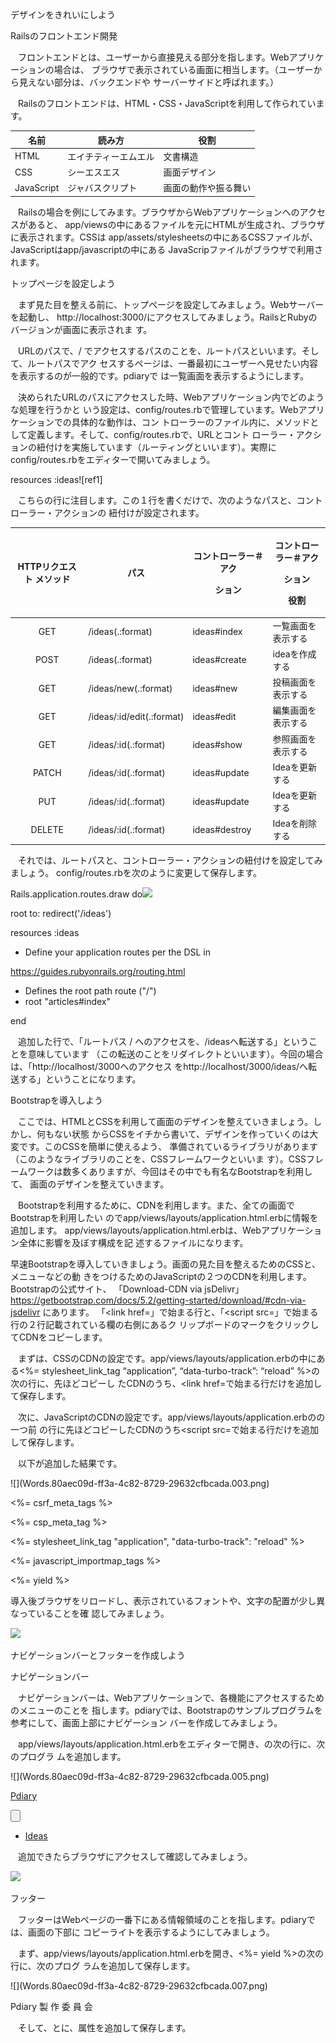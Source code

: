 ﻿デザインをきれいにしよう

Railsのフロントエンド開発

`　`フロントエンドとは、ユーザーから直接見える部分を指します。Webアプリケーションの場合は、 ブラウザで表示されている画面に相当します。（ユーザーから見えない部分は、バックエンドや サーバーサイドと呼ばれます。）

`　`Railsのフロントエンドは、HTML・CSS・JavaScriptを利用して作られています。



|名前|読み方|役割|
| - | - | - |
|HTML|エイチティーエムエル|文書構造|
|CSS|シーエスエス|画面デザイン|
|JavaScript|ジャバスクリプト|画面の動作や振る舞い|

`　`Railsの場合を例にしてみます。ブラウザからWebアプリケーションへのアクセスがあると、 app/viewsの中にあるファイルを元にHTMLが生成され、ブラウザに表示されます。CSSは app/assets/stylesheetsの中にあるCSSファイルが、JavaScriptはapp/javascriptの中にある JavaScripファイルがブラウザで利用されます。

トップページを設定しよう

`　`まず見た目を整える前に、トップページを設定してみましょう。Webサーバーを起動し、 http://localhost:3000/にアクセスしてみましょう。RailsとRubyのバージョンが画面に表示されま す。

`　`URLのパスで、/ でアクセスするパスのことを、ルートパスといいます。そして、ルートパスでアク セスするページは、一番最初にユーザーへ見せたい内容を表示するのが一般的です。pdiaryで は一覧画面を表示するようにします。

`　`決められたURLのパスにアクセスした時、Webアプリケーション内でどのような処理を行うかと いう設定は、config/routes.rbで管理しています。Webアプリケーションでの具体的な動作は、コン トローラーのファイル内に、メソッドとして定義します。そして、config/routes.rbで、URLとコント ローラー・アクションの紐付けを実施しています（ルーティングといいます）。実際に config/routes.rbをエディターで開いてみましょう。

resources :ideas![ref1]

`　`こちらの行に注目します。この１行を書くだけで、次のようなパスと、コントローラー・アクションの 紐付けが設定されます。



|HTTPリクエスト メソッド|パス|<p>コントローラー＃アク</p><p>ション</p>|<p>コントローラー＃アク</p><p>ション</p><p>役割</p>|
| :-: | - | - | - |
|GET|/ideas(.:format)|ideas#index|一覧画面を表示する|
|POST|/ideas(.:format)|ideas#create|ideaを作成する|
|GET|/ideas/new(.:format)|ideas#new|投稿画面を表示する|
|GET|/ideas/:id/edit(.:format)|ideas#edit|編集画面を表示する|
|GET|/ideas/:id(.:format)|ideas#show|参照画面を表示する|
|PATCH|/ideas/:id(.:format)|ideas#update|Ideaを更新する|
|PUT|/ideas/:id(.:format)|ideas#update|Ideaを更新する|
|DELETE|/ideas/:id(.:format)|ideas#destroy|Ideaを削除する|

`　`それでは、ルートパスと、コントローラー・アクションの紐付けを設定してみましょう。 config/routes.rbを次のように変更して保存します。

Rails.application.routes.draw do![](Words.80aec09d-ff3a-4c82-8729-29632cfbcada.002.png)

root to: redirect('/ideas')

resources :ideas

- Define your application routes per the DSL in

https://guides.rubyonrails.org/routing.html

- Defines the root path route ("/")
- root "articles#index"

end

`　`追加した行で、「ルートパス / へのアクセスを、/ideasへ転送する」ということを意味しています （この転送のことをリダイレクトといいます）。今回の場合は、「http://localhost/3000へのアクセス をhttp://localhost/3000/ideas/へ転送する」ということになります。

Bootstrapを導入しよう

`　`ここでは、HTMLとCSSを利用して画面のデザインを整えていきましょう。しかし、何もない状態 からCSSをイチから書いて、デザインを作っていくのは大変です。このCSSを簡単に使えるよう、 準備されているライブラリがあります（このようなライブラリのことを、CSSフレームワークといいま す）。CSSフレームワークは数多くありますが、今回はその中でも有名なBootstrapを利用して、 画面のデザインを整えていきます。

`　`Bootstrapを利用するために、CDNを利用します。また、全ての画面でBootstrapを利用したい のでapp/views/layouts/application.html.erbに情報を追加します。 app/views/layouts/application.html.erbは、Webアプリケーション全体に影響を及ぼす構成を記 述するファイルになります。

早速Bootstrapを導入していきましょう。画面の見た目を整えるためのCSSと、メニューなどの動 きをつけるためのJavaScriptの２つのCDNを利用します。Bootstrapの公式サイト、 「Download-CDN via jsDelivr」 <https://getbootstrap.com/docs/5.2/getting-started/download/#cdn-via-jsdelivr> にあります。 「<link href=」で始まる行と、「<script src=」で始まる行の２行記載されている欄の右側にあるク リップボードのマークをクリックしてCDNをコピーします。

`　`まずは、CSSのCDNの設定です。app/views/layouts/application.erbの中にある<%= stylesheet\_link\_tag “application”, “data-turbo-track”: “reload” %>の次の行に、先ほどコピーし たCDNのうち、<link href=で始まる行だけを追加して保存します。

`　`次に、JavaScriptのCDNの設定です。app/views/layouts/application.erbの</body>の一つ前 の行に先ほどコピーしたCDNのうち<script src=で始まる行だけを追加して保存します。

`　`以下が追加した結果です。

<!DOCTYPE html>![](Words.80aec09d-ff3a-4c82-8729-29632cfbcada.003.png)

<html>

<head>

<title>Pdiary</title>

<meta name="viewport" content="width=device-width,initial-scale=1"> <%= csrf\_meta\_tags %>

<%= csp\_meta\_tag %>

<%= stylesheet\_link\_tag "application", "data-turbo-track": "reload" %>

<link href="https://cdn.jsdelivr.net/npm/bootstrap@5.2.3/dist/css/bootstrap.min.css" rel="stylesheet" integrity="sha384-rbsA2VBKQhggwzxH7pPCaAqO46MgnOM80zW1RWuH61DGLwZJEdK2Kadq2F9CUG65" crossorigin="anonymous">

<%= javascript\_importmap\_tags %>

</head>

<body>

<%= yield %>

<script src="https://cdn.jsdelivr.net/npm/bootstrap@5.2.3/dist/js/bootstrap.bundle.min.js" integrity="sha384-kenU1KFdBIe4zVF0s0G1M5b4hcpxyD9F7jL+jjXkk+Q2h455rYXK/7HAuoJl+0I4" crossorigin="anonymous"></script>

</body>

</html>

導入後ブラウザをリロードし、表示されているフォントや、文字の配置が少し異なっていることを確 認してみましょう。

![](Words.80aec09d-ff3a-4c82-8729-29632cfbcada.004.png)

ナビゲーションバーとフッターを作成しよう

ナビゲーションバー

`　`ナビゲーションバーは、Webアプリケーションで、各機能にアクセスするためのメニューのことを 指します。pdiaryでは、Bootstrapのサンプルプログラムを参考にして、画面上部にナビゲーション バーを作成してみましょう。

`　`app/views/layouts/application.html.erbをエディターで開き、<body>の次の行に、次のプログラ ムを追加します。

<nav class="navbar navbar-expand-lg bg-light">![](Words.80aec09d-ff3a-4c82-8729-29632cfbcada.005.png)

<div class="container-fluid">

<a class="navbar-brand" href="#">Pdiary</a>

<button class="navbar-toggler" type="button" data-bs-toggle="collapse" data-bs-target="#navbarNav" aria-controls="navbarNav" aria-expanded="false" aria-label="Toggle navigation">

<span class="navbar-toggler-icon"></span>

</button>

<div class="collapse navbar-collapse" id="navbarNav">

<ul class="navbar-nav">

<li class="nav-item">

<a class="nav-link active" aria-current="page" href="/ideas">Ideas</a> </li>

</ul>

</div>

</div>

</nav>

`　`追加できたらブラウザにアクセスして確認してみましょう。

![](Words.80aec09d-ff3a-4c82-8729-29632cfbcada.006.png)

フッター

`　`フッターはWebページの一番下にある情報領域のことを指します。pdiaryでは、画面の下部に コピーライトを表示するようにしてみましょう。

`　`まず、app/views/layouts/application.html.erbを開き、<%= yield %>の次の行に、次のプログ ラムを追加して保存します。

<footer class="footer mt-auto py-3 bg-light">![](Words.80aec09d-ff3a-4c82-8729-29632cfbcada.007.png)

<div class="container">

<span class="text-muted">Pdiary 製 作 委 員 会</span> </div>

</footer>

`　`そして、<html>と<body>に、属性を追加して保存します。

<!-- ↓html —-> <![](Words.80aec09d-ff3a-4c82-8729-29632cfbcada.008.png)html class="h-100">

<!-- ↓body —->

<body class="d-flex flex-column h-100">

ここまでの変更でapp/views/layouts/application.html.erbは以下のようになります。 ブラウザも確認してみましょう。

![](Words.80aec09d-ff3a-4c82-8729-29632cfbcada.009.png)

![](Words.80aec09d-ff3a-4c82-8729-29632cfbcada.010.png)

各画面の見た目をきれいにしよう

一覧画面と投稿画面

`　`ここまでで、ナビゲーションバーとフッターが表示されるようになりました。これから、一覧画面・ 投稿画面の見た目を変更していきましょう。

`　`まず、[http://localhost:3000/ ](http://localhost:3000/)でアクセスする一覧画面ですが、よく見ると左側に余白がないので 余白を持たせましょう。app/views/layouts/application.html.erbを開き、<%= yield%>の部分を次 のように変更します。

<div class="container">![](Words.80aec09d-ff3a-4c82-8729-29632cfbcada.011.png)

<%= yield %>

</div>

![](Words.80aec09d-ff3a-4c82-8729-29632cfbcada.012.jpeg)

`　`余白ができました。

投稿画面と編集画面

`　`まずは、投稿画面であるapp/views/ideas/new.html.erbをエディターで開いて内容をみてみま す。

<h1>New idea</h1>![](Words.80aec09d-ff3a-4c82-8729-29632cfbcada.013.png)

<%= render "form", idea: @idea %> <br>

<div>

<%= link\_to "Back to ideas", ideas\_path %> </div>

<%= render "form", idea: @idea %>![ref1]

`　`この行がポイントです。ここで、app/views/ideas/\_form.html.erbという名前のファイルの内容が 表示されるようになります。

`　`これは部分テンプレートという仕組みを利用しています。部分テンプレートは、ビューをいくつか のファイルに分割したものです。例えば、複数の箇所で利用するビューのプログラムを、部分テン プレートとして、別のファイルとして書き出しておきます。別のファイルに分けておくことで、rederメ ソッドを使ってプログラムを利用したい箇所で簡単に呼び出すことができます。

`　`今回のapp/views/ideas/\_form.html.erbは、編集画面のapp/views/ideas/edit.html.erbでも呼 び出しています。

<h1>Editing idea</h1>![](Words.80aec09d-ff3a-4c82-8729-29632cfbcada.014.png)

<%= render "form", idea: @idea %> <br>

<div>

<%= link\_to "Show this idea", @idea %> |

<%= link\_to "Back to ideas", ideas\_path %> </div>

`　`app/views/ideas/new.html.erbと同じように<%= render “form”, idea: @idea %があります。 　今回の投稿画面と編集画面では、部分テンプレートである、app/views/ideas/\_form.html.erbを 変更すれば、どちらにもその変更が反映されることになります。エディターで開いて、次のように プログラムを変更して保存してみましょう。

![](Words.80aec09d-ff3a-4c82-8729-29632cfbcada.015.jpeg)

これで、http://localhost:3000/ideas/new/にアクセスすると、整形された画面が表示されるはずで す。確認してみましょう。

![](Words.80aec09d-ff3a-4c82-8729-29632cfbcada.016.jpeg)

`　`これで見た目もある程度整いました。最後にこの前追加したPreviewの欄も作成します。

<div id="picture-preview">![](Words.80aec09d-ff3a-4c82-8729-29632cfbcada.017.png)

</div>

`　`こちらのapp/views/ideas/\_form.html.erbの上の行を先ほどやったものと同じように

<div class="my-4">![](Words.80aec09d-ff3a-4c82-8729-29632cfbcada.018.png)

<%= form.label :preview, style: "display: block", class: "form-label" %> <div class="row">

<div class="col-md-4" id="picture-preview">

</div>

</div>

</div>

`　`このように変更します。ブラウザを更新して確認してみましょう。

![](Words.80aec09d-ff3a-4c82-8729-29632cfbcada.019.png)

`　`Previewの欄が表示されることが確認できました。

参考書籍

江森真由美，やだけいこ，小林智恵. (2023/4/20). はじめてつくるWebアプリケーション 〜Ruby on Railsでプログラミングの第一歩を踏み出そう. ISBN: 978-4-297-13468-6

[ref1]: Words.80aec09d-ff3a-4c82-8729-29632cfbcada.001.png
